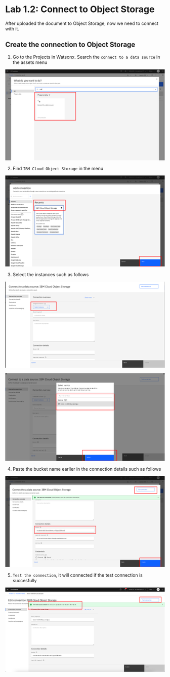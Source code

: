 # Lab 1.2: Connect to Object Storage
After uploaded the document to Object Storage, now we need to connect with it. 

## Create the connection to Object Storage
1. Go to the Projects in Watsonx. Search the `connect to a data source` in the assets menu

![alt text](image/image-8.png)

2. Find `IBM Cloud Object Storage` in the menu 

![alt text](image/image-10.png)

3. Select the instances such as follows

![alt text](image/image-9.png)

![alt text](image/image-11.png)

4. Paste the bucket name earlier in the connection details such as follows

![alt text](image/image-13.png)

5. `Test the connection`, it will connected if the test connection is succesfully

![alt text](<image/image copy 4.png>)
